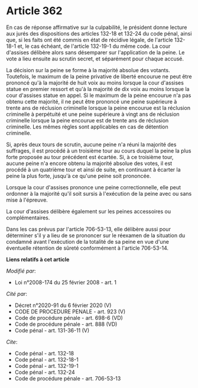 # Article 362

En cas de réponse affirmative sur la culpabilité, le président donne lecture aux jurés des dispositions des articles 132-18
et 132-24 du code pénal, ainsi que, si les faits ont été commis en état de récidive légale, de l'article 132-18-1 et, le cas
échéant, de l'article 132-19-1 du même code. La cour d'assises délibère alors sans désemparer sur l'application de la peine.
Le vote a lieu ensuite au scrutin secret, et séparément pour chaque accusé. 

La décision sur la peine se forme à la majorité absolue des votants. Toutefois, le maximum de la peine privative de liberté
encourue ne peut être prononcé qu'à la majorité de huit voix au moins lorsque la cour d'assises statue en premier ressort et
qu'à la majorité de dix voix au moins lorsque la cour d'assises statue en appel. Si le maximum de la peine encourue n'a pas
obtenu cette majorité, il ne peut être prononcé une peine supérieure à trente ans de réclusion criminelle lorsque la peine
encourue est la réclusion criminelle à perpétuité et une peine supérieure à vingt ans de réclusion criminelle lorsque la
peine encourue est de trente ans de réclusion criminelle. Les mêmes règles sont applicables en cas de détention criminelle. 

Si, après deux tours de scrutin, aucune peine n'a réuni la majorité des suffrages, il est procédé à un troisième tour au
cours duquel la peine la plus forte proposée au tour précédent est écartée. Si, à ce troisième tour, aucune peine n'a encore
obtenu la majorité absolue des votes, il est procédé à un quatrième tour et ainsi de suite, en continuant à écarter la peine
la plus forte, jusqu'à ce qu'une peine soit prononcée. 

Lorsque la cour d'assises prononce une peine correctionnelle, elle peut ordonner à la majorité qu'il soit sursis à
l'exécution de la peine avec ou sans mise à l'épreuve. 

La cour d'assises délibère également sur les peines accessoires ou complémentaires. 

Dans les cas prévus par l'article 706-53-13, elle délibère aussi pour déterminer s'il y a lieu de se prononcer sur le
réexamen de la situation du condamné avant l'exécution de la totalité de sa peine en vue d'une éventuelle rétention de sûreté
conformément à l'article 706-53-14.

**Liens relatifs à cet article**

_Modifié par_:

  - Loi n°2008-174 du 25 février 2008 - art. 1

_Cité par_:

  - Décret n°2020-91 du 6 février 2020 (V)
  - CODE DE PROCEDURE PENALE - art. 923 (V)
  - Code de procédure pénale - art. 698-6 (VD)
  - Code de procédure pénale - art. 888 (VD)
  - Code pénal - art. 131-36-11 (V)

_Cite_:

  - Code pénal - art. 132-18
  - Code pénal - art. 132-18-1
  - Code pénal - art. 132-19-1
  - Code pénal - art. 132-24
  - Code de procédure pénale - art. 706-53-13
